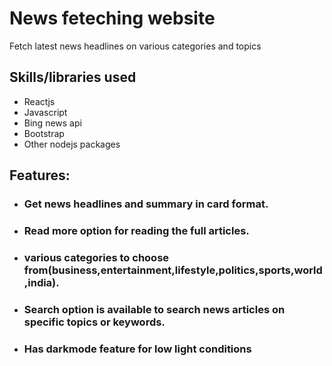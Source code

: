 # News feteching website

Fetch latest news headlines on various categories and topics

## Skills/libraries used

* Reactjs
* Javascript
* Bing news api
* Bootstrap
* Other nodejs packages

## Features:

* ### Get news headlines and summary in card format.
* ### Read more option for reading the full articles.
* ### various categories to choose from(business,entertainment,lifestyle,politics,sports,world,india).
* ### Search option is available to search news articles on specific topics or keywords.
* ### Has darkmode feature for low light conditions

